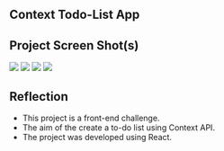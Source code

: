 ## Context Todo-List App 


## Project Screen Shot(s)

<img src="https://i.ibb.co/qCMFKNj/Captura-de-Tela-2022-04-01-a-s-16-40-23.png" />
<img src="https://i.ibb.co/gF9xTqW/Whats-App-Image-2022-04-01-at-16-41-36-1.jpg" />
<img src="https://i.ibb.co/Vm0TL9j/Captura-de-Tela-2022-04-01-a-s-16-40-19.png" />
<img src="https://i.ibb.co/K28B1FG/Whats-App-Image-2022-04-01-at-16-41-36.jpg" />

## Reflection

  - This project is a front-end challenge.
  - The aim of the create a to-do list using Context API.
  - The project was developed using React.
